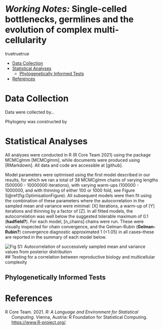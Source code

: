 *Working Notes:* Single-celled bottlenecks, germlines and the evolution
of complex multi-cellularity
================
truetruetrue

-   [Data Collection](#data-collection)
-   [Statistical Analyses](#statistical-analyses)
    -   [Phylogenetically Informed
        Tests](#phylogenetically-informed-tests)
-   [References](#references)

# Data Collection

Data were collected by…

Phylogeny was constructed by

# Statistical Analyses

All analyses were conducted in R (R Core Team 2021) using the package
MCMCglmm \[MCMCglmm\], while documents were produced using
\[RMarkdown\]. All data and code are accessible at \[github\].

Model parameters were optimised using the first model described in our
results, for which we ran a total of 38 MCMCglmm chains of varying
lengths (500000 - 10000000 iterations), with varying warm-ups (100000 -
1000000, and with thinning of either 100 or 1000 fold, see Figure
S@ref(fig:OptimisationFigure). All subsequent models were then fit using
the combination of these parameters where the autocorrelation in the
sampled mean and variance were minimal: \[X\] iterations, a warm-up of
\[Y\] iterations and thinning by a factor of \[Z\]. In all fitted
models, the autocorrelation was well below the suggested tolerable
maximum of 0.1 (**hadfield?**). For each model, \[n_chains\] chains were
run. These were visually inspected for chain convergence, and the
Gelman-Rubin (**Gelman-Rubin?**) convergence diagnostic approximated 1
(\<1.05) in all cases–these are reported in the summary of each model
below.

![Fig S1: Autocorrelation of successively sampled mean and variance
values from posterior
distribution](WorkingNotes_files/figure-gfm/OptimisationFigure-1.png) ##
Testing for a correlation between reproductive biology and multicellular
complexity

## Phylogenetically Informed Tests

# References

<div id="refs" class="references csl-bib-body hanging-indent"
custom-style="Bibliography">

<div id="ref-R-base" class="csl-entry">

R Core Team. 2021. *R: A Language and Environment for Statistical
Computing*. Vienna, Austria: R Foundation for Statistical Computing.
<https://www.R-project.org/>.

</div>

</div>
